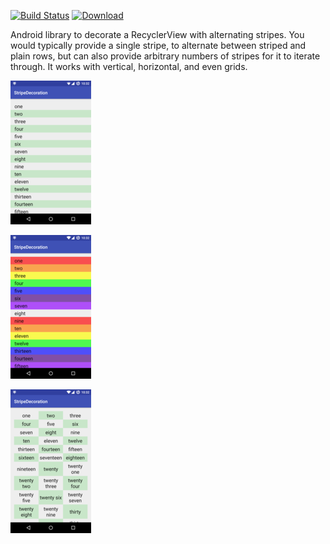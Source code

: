 [![Build Status](https://travis-ci.org/sanbeg/StripeDecoration.svg?branch=master)](https://travis-ci.org/sanbeg/StripeDecoration)
[![Download](https://api.bintray.com/packages/steve-sanbeg/maven/stripe-decoration/images/download.svg) ](https://bintray.com/steve-sanbeg/maven/stripe-decoration/_latestVersion)

Android library to decorate a RecyclerView with alternating stripes. You
would typically provide a single stripe, to alternate between striped and
plain rows, but can also provide arbitrary numbers of stripes for it to
iterate through.  It works with vertical, horizontal, and even grids.

![vertical screenshot](./vertical.png "vertical stripes")

![colored screenshot](./rainbow.png "multiple stripe colors")

![grid screenshot](./grid.png "grid")
